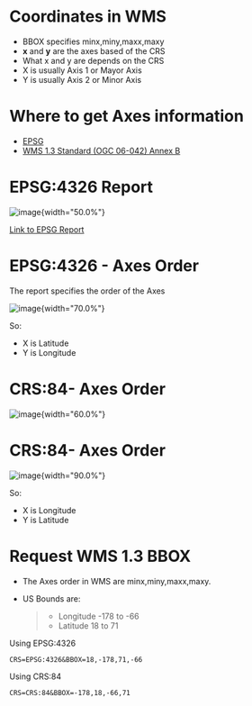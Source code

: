 # Coordinates in WMS

-   BBOX specifies minx,miny,maxx,maxy
-   **x** and **y** are the axes based of the CRS
-   What x and y are depends on the CRS
-   X is usually Axis 1 or Mayor Axis
-   Y is usually Axis 2 or Minor Axis

# Where to get Axes information

-   [EPSG](http://www.epsg-registry.org)
-   [WMS 1.3 Standard (OGC 06-042) Annex
    B](http://portal.opengeospatial.org/files/?artifact_id=14416)

# EPSG:4326 Report

![image](../img/epsg4326-report.jpg){width="50.0%"}

[Link to EPSG
Report](http://www.epsg-registry.org/report.htm?type=selection&entity=urn:ogc:def:crs:EPSG::4326&reportDetail=long&style=urn:uuid:report-style:default-with-code&style_name=OGP%20Default%20With%20Code&title=)

# EPSG:4326 - Axes Order

The report specifies the order of the Axes

![image](../img/epsg4326-axes-order.jpg){width="70.0%"}

So:

-   X is Latitude
-   Y is Longitude

# CRS:84- Axes Order

![image](../img/crs84-axes-order.jpg){width="60.0%"}

# CRS:84- Axes Order

![image](../img/crs84-axes-order2.jpg){width="90.0%"}

So:

-   X is Longitude
-   Y is Latitude

# Request WMS 1.3 BBOX

-   The Axes order in WMS are minx,miny,maxx,maxy.

-   US Bounds are:

    > -   Longitude -178 to -66
    > -   Latitude 18 to 71

Using EPSG:4326

``` properties
CRS=EPSG:4326&BBOX=18,-178,71,-66
```

Using CRS:84

``` properties
CRS=CRS:84&BBOX=-178,18,-66,71 
```
